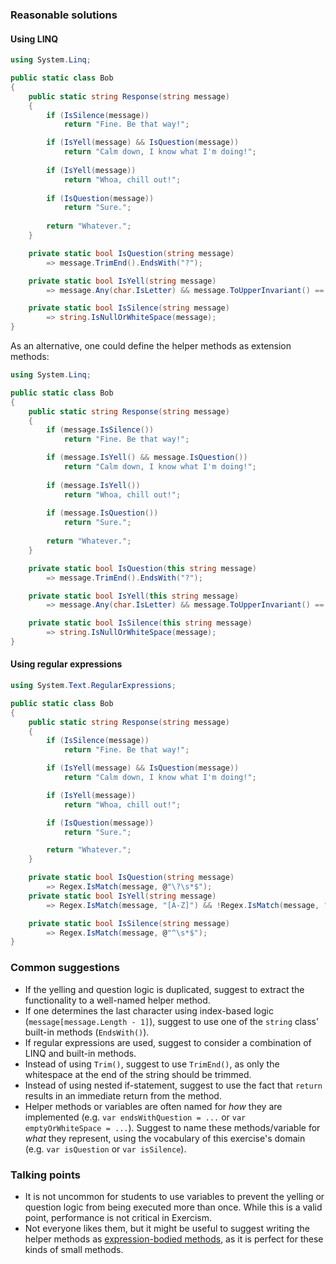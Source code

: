 ### Reasonable solutions

#### Using LINQ

```csharp
using System.Linq;

public static class Bob
{
    public static string Response(string message)
    {
        if (IsSilence(message)) 
            return "Fine. Be that way!";

        if (IsYell(message) && IsQuestion(message))
            return "Calm down, I know what I'm doing!";
        
        if (IsYell(message))
            return "Whoa, chill out!";
        
        if (IsQuestion(message))
            return "Sure.";
        
        return "Whatever.";
    }

    private static bool IsQuestion(string message)
        => message.TrimEnd().EndsWith("?");

    private static bool IsYell(string message)
        => message.Any(char.IsLetter) && message.ToUpperInvariant() == message;

    private static bool IsSilence(string message)
        => string.IsNullOrWhiteSpace(message);
}
```

As an alternative, one could define the helper methods as extension methods:

```csharp
using System.Linq;

public static class Bob
{
    public static string Response(string message)
    {
        if (message.IsSilence()) 
            return "Fine. Be that way!";

        if (message.IsYell() && message.IsQuestion())
            return "Calm down, I know what I'm doing!";
        
        if (message.IsYell())
            return "Whoa, chill out!";
        
        if (message.IsQuestion())
            return "Sure.";
        
        return "Whatever.";
    }

    private static bool IsQuestion(this string message)
        => message.TrimEnd().EndsWith("?");

    private static bool IsYell(this string message)
        => message.Any(char.IsLetter) && message.ToUpperInvariant() == message;

    private static bool IsSilence(this string message)
        => string.IsNullOrWhiteSpace(message);
}
```

#### Using regular expressions

```csharp
using System.Text.RegularExpressions;

public static class Bob
{
    public static string Response(string message)
    {
        if (IsSilence(message))
            return "Fine. Be that way!";

        if (IsYell(message) && IsQuestion(message))
            return "Calm down, I know what I'm doing!";

        if (IsYell(message))
            return "Whoa, chill out!";

        if (IsQuestion(message))
            return "Sure.";

        return "Whatever.";
    }

    private static bool IsQuestion(string message)
        => Regex.IsMatch(message, @"\?\s*$");
    private static bool IsYell(string message)
        => Regex.IsMatch(message, "[A-Z]") && !Regex.IsMatch(message, "[a-z]");

    private static bool IsSilence(string message)
        => Regex.IsMatch(message, @"^\s*$");
}
```

### Common suggestions

- If the yelling and question logic is duplicated, suggest to extract the functionality to a well-named helper method.
- If one determines the last character using index-based logic (`message[message.Length - 1]`), suggest to use one of the `string` class' built-in methods (`EndsWith()`).
- If regular expressions are used, suggest to consider a combination of LINQ and built-in methods.
- Instead of using `Trim()`, suggest to use `TrimEnd()`, as only the whitespace at the end of the string should be trimmed.
- Instead of using nested if-statement, suggest to use the fact that `return` results in an immediate return from the method.
- Helper methods or variables are often named for _how_ they are implemented (e.g. `var endsWithQuestion = ...` or `var emptyOrWhiteSpace = ...`). Suggest to name these methods/variable for _what_ they represent, using the vocabulary of this exercise's domain (e.g. `var isQuestion` or `var isSilence`).

### Talking points

- It is not uncommon for students to use variables to prevent the yelling or question logic from being executed more than once. While this is a valid point, performance is not critical in Exercism.
- Not everyone likes them, but it might be useful to suggest writing the helper methods as [expression-bodied methods](https://docs.microsoft.contm/en-us/dotnet/csharp/programming-guide/statements-expressions-operators/expression-bodied-members#methods), as it is perfect for these kinds of small methods.
